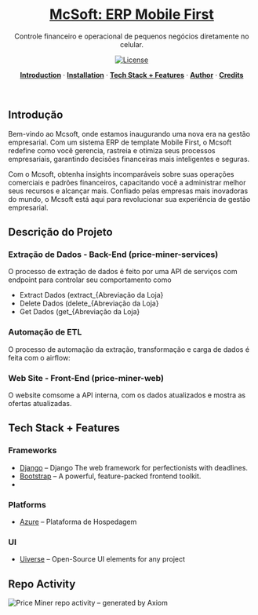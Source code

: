 <a href="https://projectx-eight-gilt.vercel.app/">
  <h1 align="center">McSoft: ERP Mobile First</h1>
</a>

<p align="center">
  Controle financeiro e operacional de pequenos negócios diretamente no celular.
</p>

<p align="center">
  <!-- <a href="https://twitter.com/placeholder">
    <img src="https://img.shields.io/twitter/follow/Projectx?style=flat&label=%40projectxy&logo=twitter&color=0bf&logoColor=fff" alt="Twitter" />
  </a> -->
  <a href="https://github.com/meglerhagen/projectx/blob/main/LICENSE">
    <img src="https://img.shields.io/github/license/meglerhagen/projectx?label=license&logo=github&color=f80&logoColor=fff" alt="License" />
  </a>
</p>

<p align="center">
  <a href="#introduction"><strong>Introduction</strong></a> ·
  <a href="#installation"><strong>Installation</strong></a> ·
  <a href="#tech-stack--features"><strong>Tech Stack + Features</strong></a> ·
  <a href="#author"><strong>Author</strong></a> ·
  <a href="#contributing"><strong>Credits</strong></a>
</p>
<br/>

## Introdução

Bem-vindo ao Mcsoft, onde estamos inaugurando uma nova era na gestão empresarial. Com um sistema ERP de template Mobile First, o Mcsoft redefine como você gerencia, rastreia e otimiza seus processos empresariais, garantindo decisões financeiras mais inteligentes e seguras.

Com o Mcsoft, obtenha insights incomparáveis sobre suas operações comerciais e padrões financeiros, capacitando você a administrar melhor seus recursos e alcançar mais. Confiado pelas empresas mais inovadoras do mundo, o Mcsoft está aqui para revolucionar sua experiência de gestão empresarial.

## Descrição do Projeto

### Extração de Dados - Back-End (price-miner-services)

O processo de extração de dados é feito por uma API de serviços com endpoint para controlar seu comportamento como

- Extract Dados (extract_{Abreviação da Loja}
- Delete Dados (delete_{Abreviação da Loja}
- Get Dados (get_{Abreviação da Loja}


### Automação de ETL

O processo de automação da extração, transformação e carga de dados é feita com o airflow:

### Web Site - Front-End (price-miner-web)

O website comsome a API interna, com os dados atualizados e mostra as ofertas atualizadas.


## Tech Stack + Features

### Frameworks

- [Django](https://www.djangoproject.com/) – Django The web framework for perfectionists with deadlines.
- [Bootstrap](https://getbootstrap.com/) – A powerful, feature-packed frontend toolkit.
- 
### Platforms

- [Azure](https://azure.microsoft.com/en-gb/) – Plataforma de Hospedagem

### UI

- [Uiverse](https://uiverse.io/) – Open-Source UI elements for any project

## Repo Activity

![Price Miner repo activity – generated by Axiom](https://repobeats.axiom.co/api/embed/723580c47ac7209662914f2b7c552c3239105218.svg "Repobeats analytics image")
